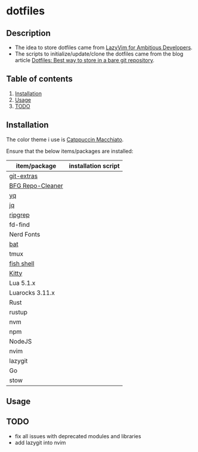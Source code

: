 # dotfiles

## Description

- The idea to store dotfiles came from [LazyVim for Ambitious Developers](https://lazyvim-ambitious-devs.phillips.codes/).
- The scripts to initialize/update/clone the dotfiles came from the blog article [Dotfiles: Best way to store in a bare
  git repository](https://www.atlassian.com/git/tutorials/dotfiles).

## Table of contents

1. [Installation](#installation)
2. [Usage](#usage)
3. [TODO](#todo)

## Installation

The color theme i use is [Catppuccin Macchiato](https://github.com/catppuccin/catppuccin).

Ensure that the below items/packages are installed:

| item/package                                                   | installation script |
| -------------------------------------------------------------- | ------------------- |
| [git-extras](https://github.com/tj/git-extras)                 |                     |
| [BFG Repo-Cleaner](https://rtyley.github.io/bfg-repo-cleaner/) |                     |
| [yq](https://mikefarah.gitbook.io/yq)                          |                     |
| [jq](https://jqlang.github.io/jq/)                             |                     |
| [ripgrep](https://github.com/BurntSushi/ripgrep)               |                     |
| fd-find                                                        |                     |
| Nerd Fonts                                                     |                     |
| [bat](https://github.com/sharkdp/bat)                          |                     |
| tmux                                                           |                     |
| [fish shell](https://fishshell.com/)                           |                     |
| [Kitty](https://sw.kovidgoyal.net/kitty/)                      |                     |
| Lua 5.1.x                                                      |                     |
| Luarocks 3.11.x                                                |                     |
| Rust                                                           |                     |
| rustup                                                         |                     |
| nvm                                                            |                     |
| npm                                                            |                     |
| NodeJS                                                         |                     |
| nvim                                                           |                     |
| lazygit                                                        |                     |
| Go                                                             |                     |
| stow                                                           |                     |

## Usage

## TODO

- fix all issues with deprecated modules and libraries
- add lazygit into nvim
